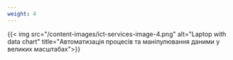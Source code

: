 ```yaml
---
weight: 4
---
```

{{< img src="/content-images/ict-services-image-4.png" alt="Laptop with data chart" title="Автоматизація процесів та маніпулювання даними у великих масштабах">}}